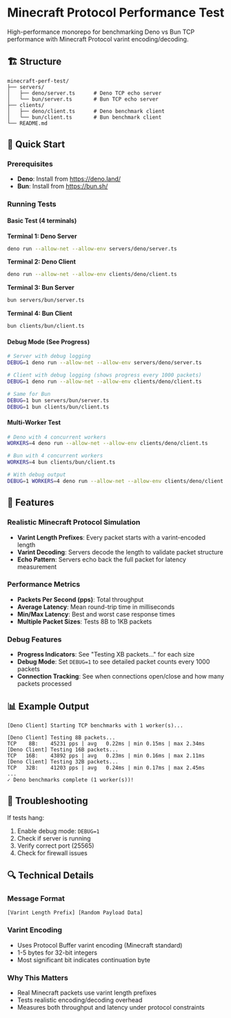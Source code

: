 # Minecraft Protocol Performance Test

High-performance monorepo for benchmarking Deno vs Bun TCP performance with Minecraft Protocol varint encoding/decoding.

## 🏗️ Structure

```
minecraft-perf-test/
├── servers/
│   ├── deno/server.ts      # Deno TCP echo server
│   └── bun/server.ts       # Bun TCP echo server
├── clients/
│   ├── deno/client.ts      # Deno benchmark client
│   └── bun/client.ts       # Bun benchmark client
└── README.md
```

## 🚀 Quick Start

### Prerequisites
- **Deno**: Install from https://deno.land/
- **Bun**: Install from https://bun.sh/

### Running Tests

#### Basic Test (4 terminals)

**Terminal 1: Deno Server**
```bash
deno run --allow-net --allow-env servers/deno/server.ts
```

**Terminal 2: Deno Client**
```bash
deno run --allow-net --allow-env clients/deno/client.ts
```

**Terminal 3: Bun Server**
```bash
bun servers/bun/server.ts
```

**Terminal 4: Bun Client**
```bash
bun clients/bun/client.ts
```

#### Debug Mode (See Progress)

```bash
# Server with debug logging
DEBUG=1 deno run --allow-net --allow-env servers/deno/server.ts

# Client with debug logging (shows progress every 1000 packets)
DEBUG=1 deno run --allow-net --allow-env clients/deno/client.ts

# Same for Bun
DEBUG=1 bun servers/bun/server.ts
DEBUG=1 bun clients/bun/client.ts
```

#### Multi-Worker Test

```bash
# Deno with 4 concurrent workers
WORKERS=4 deno run --allow-net --allow-env clients/deno/client.ts

# Bun with 4 concurrent workers
WORKERS=4 bun clients/bun/client.ts

# With debug output
DEBUG=1 WORKERS=4 deno run --allow-net --allow-env clients/deno/client.ts
```

## 🔧 Features

### Realistic Minecraft Protocol Simulation
- **Varint Length Prefixes**: Every packet starts with a varint-encoded length
- **Varint Decoding**: Servers decode the length to validate packet structure
- **Echo Pattern**: Servers echo back the full packet for latency measurement

### Performance Metrics
- **Packets Per Second (pps)**: Total throughput
- **Average Latency**: Mean round-trip time in milliseconds
- **Min/Max Latency**: Best and worst case response times
- **Multiple Packet Sizes**: Tests 8B to 1KB packets

### Debug Features
- **Progress Indicators**: See "Testing XB packets..." for each size
- **Debug Mode**: Set `DEBUG=1` to see detailed packet counts every 1000 packets
- **Connection Tracking**: See when connections open/close and how many packets processed

## 📊 Example Output

```
[Deno Client] Starting TCP benchmarks with 1 worker(s)...

[Deno Client] Testing 8B packets...
TCP    8B:    45231 pps | avg   0.22ms | min 0.15ms | max 2.34ms
[Deno Client] Testing 16B packets...
TCP   16B:    43892 pps | avg   0.23ms | min 0.16ms | max 2.11ms
[Deno Client] Testing 32B packets...
TCP   32B:    41203 pps | avg   0.24ms | min 0.17ms | max 2.45ms
...
✓ Deno benchmarks complete (1 worker(s))!
```

## 🎯 Troubleshooting

If tests hang:
1. Enable debug mode: `DEBUG=1`
2. Check if server is running
3. Verify correct port (25565)
4. Check for firewall issues

## 🔍 Technical Details

### Message Format
```
[Varint Length Prefix] [Random Payload Data]
```

### Varint Encoding
- Uses Protocol Buffer varint encoding (Minecraft standard)
- 1-5 bytes for 32-bit integers
- Most significant bit indicates continuation byte

### Why This Matters
- Real Minecraft packets use varint length prefixes
- Tests realistic encoding/decoding overhead
- Measures both throughput and latency under protocol constraints
